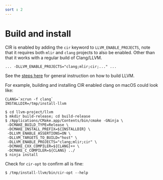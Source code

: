```yaml
---
sort : 2
---
```


# Build and install

CIR is enabled by adding the `cir` keyword to `LLVM_ENABLE_PROJECTS`, note
that it requires both `mlir` and `clang` projects to also be enabled. Other
than that it works with a regular build of Clang/LLVM.

```
... -DLLVM_ENABLE_PROJECTS="clang;mlir;cir;..." ...
```

See the [steps
here](https://llvm.org/docs/GettingStarted.html#local-llvm-configuration) for
general instruction on how to build LLVM.

For example, building and installing CIR enabled clang on macOS could look like:

```
CLANG=`xcrun -f clang`
INSTALLDIR=/tmp/install-llvm

$ cd llvm-project/llvm
$ mkdir build-release; cd build-release
$ /Applications/CMake.app/Contents/bin/cmake -GNinja \
 -DCMAKE_BUILD_TYPE=Release \
 -DCMAKE_INSTALL_PREFIX=${INSTALLDIR} \
 -DLLVM_ENABLE_ASSERTIONS=ON \
 -DLLVM_TARGETS_TO_BUILD="host" \
 -DLLVM_ENABLE_PROJECTS="clang;mlir;cir" \
 -DCMAKE_CXX_COMPILER=${CLANG}++ \
 -DCMAKE_C_COMPILER=${CLANG} ../
$ ninja install
```

Check for `cir-opt` to confirm all is fine:

```
$ /tmp/install-llvm/bin/cir-opt --help
```
